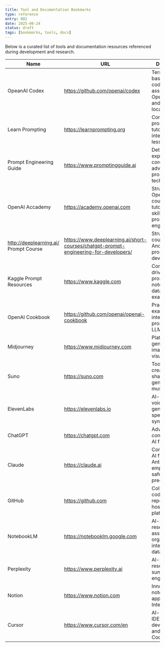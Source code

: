 ```yaml
---
title: Tool and Documentation Bookmarks
type: reference
entry: 002
date: 2025-06-24
status: draft
tags: [bookmarks, tools, docs]
---
```


Below is a curated list of tools and documentation resources referenced during development and research.

| Name | URL | Description | Category |
|------|-----|-------------|----------|
| OpeanAI Codex | https://github.com/openai/codex | Terminal-based AI coding assistant by OpenAI, write and run code locally | Development |
| Learn Prompting | https://learnprompting.org | Comprehensive prompting tutorials and interactive lessons | Prompt Engineering |
| Prompt Engineering Guide | https://www.promptingguide.ai | Detailed explanations of core and advanced prompting techniques | Prompt Engineering |
| OpenAI Accademy | https://academy.openai.com | Structured OpenAI courses and tutorials on AI skills and prompt engineering. | Prompt Engineering |
| http://deeplearning.ai/ Prompt Course | https://www.deeplearning.ai/short-courses/chatgpt-prompt-engineering-for-developers/ | Structured course by Andrew Ng on prompting for developers | Prompt Engineering |
| Kaggle Prompt Resources | https://www.kaggle.com | Community-driven prompting notebooks, datasets, and examples | Prompt Engineering |
| OpenAI Cookbook | https://github.com/openai/openai-cookbook | Practical examples for integrating prompts and LLM APIs | Prompt Engineering |
| Midjourney | https://www.midjourney.com | Platform for AI-generated images and visual art | Generative AI |
| Suno | https://suno.com | Tool for creating and sharing AI-generated music | Generative AI |
| ElevenLabs | https://elevenlabs.io | AI-powered voice generation and speech synthesis | Generative AI |
| ChatGPT | https://chatgpt.com | Advanced conversational AI from OpenAI | Conversational AI |
| Claude | https://claude.ai | Conversational AI from Anthropic emphasizing safety and precision | Conversational AI |
| GitHub | https://github.com | Collaborative coding and repository hosting platform | Development |
| NotebookLM | https://notebooklm.google.com | AI-driven research assistant for organizing and interpreting data | Research |
| Perplexity | https://www.perplexity.ai | AI-driven research and summarization engine | Research |
| Notion | https://www.notion.com | Innovated notes application with Integrated AI | Research |
| Cursor | https://www.cursor.com/en | AI-enhanced IDE for faster development and VIBE Coding | Development |

